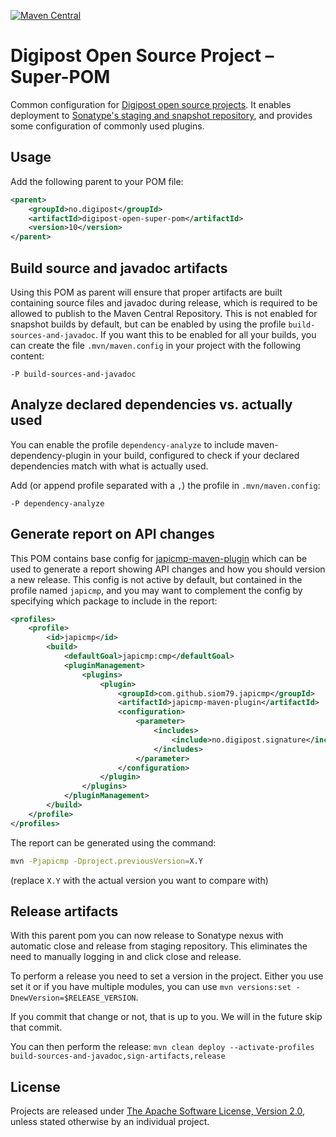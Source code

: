 [![Maven Central](https://maven-badges.herokuapp.com/maven-central/no.digipost/digipost-open-super-pom/badge.svg)](https://maven-badges.herokuapp.com/maven-central/no.digipost/digipost-open-super-pom)

# Digipost Open Source Project &ndash; Super-POM

Common configuration for
[Digipost open source projects](https://github.com/digipost). It enables deployment to
[Sonatype's staging and snapshot repository](https://oss.sonatype.org), and provides
some configuration of commonly used plugins.


## Usage

Add the following parent to your POM file:

```xml
<parent>
    <groupId>no.digipost</groupId>
    <artifactId>digipost-open-super-pom</artifactId>
    <version>10</version>
</parent>
```


## Build source and javadoc artifacts

Using this POM as parent will ensure that proper artifacts are built containing source files and
javadoc during release, which is required to be allowed to publish to the Maven Central Repository.
This is not enabled for snapshot builds by default, but can be enabled by using the profile
`build-sources-and-javadoc`. If you want this to be enabled for all your builds, you can create
the file `.mvn/maven.config` in your project with the following content:

```
-P build-sources-and-javadoc
```


## Analyze declared dependencies vs. actually used

You can enable the profile `dependency-analyze` to include maven-dependency-plugin in your
build, configured to check if your declared dependencies match with what is actually used.

Add (or append profile separated with a `,`) the profile in `.mvn/maven.config`:
```
-P dependency-analyze
```


## Generate report on API changes

This POM contains base config for [japicmp-maven-plugin](https://siom79.github.io/japicmp/) which can be used to
generate a report showing API changes and how you should version a new release. This config is not active by default,
but contained in the profile named `japicmp`, and you may want to complement the config by specifying which package
to include in the report:

```xml
<profiles>
    <profile>
        <id>japicmp</id>
        <build>
            <defaultGoal>japicmp:cmp</defaultGoal>
            <pluginManagement>
                <plugins>
                    <plugin>
                        <groupId>com.github.siom79.japicmp</groupId>
                        <artifactId>japicmp-maven-plugin</artifactId>
                        <configuration>
                            <parameter>
                                <includes>
                                    <include>no.digipost.signature</include>
                                </includes>
                            </parameter>
                        </configuration>
                    </plugin>
                </plugins>
            </pluginManagement>
        </build>
    </profile>
</profiles>
```

The report can be generated using the command:
```sh
mvn -Pjapicmp -Dproject.previousVersion=X.Y
```
(replace `X.Y` with the actual version you want to compare with)


## Release artifacts

With this parent pom you can now release to Sonatype nexus with automatic close and release from staging 
repository. This eliminates the need to manually logging in and click close and release. 

To perform a release you need to set a version in the project. Either you use set it or if you have
multiple modules, you can use `mvn versions:set -DnewVersion=$RELEASE_VERSION`.

If you commit that change or not, that is up to you. We will in the future skip that commit.

You can then perform the release: `mvn clean deploy --activate-profiles build-sources-and-javadoc,sign-artifacts,release`

## License

Projects are released under [The Apache Software License, Version 2.0](http://www.apache.org/licenses/LICENSE-2.0.txt), unless stated otherwise by an individual project.
